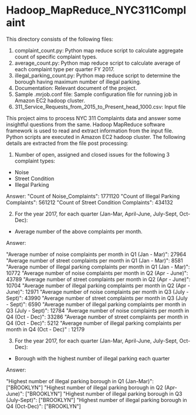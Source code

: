 # Hadoop_MapReduce_NYC311Complaint

This directory consists of the following files:

1) complaint_count.py: Python map reduce script to calculate aggregate count of specific complaint types.
2) average_count.py: Python map reduce script to calculate average of each complaint type per quarter FY 2017.
3) illegal_parking_count.py: Python map reduce script to determine the borough having maximum number of illegal parking.
4) Documentation: Relevant document of the project.
5) Sample .mrjob.conf file: Sample configuration file for running job in Amazon EC2 hadoop cluster.
6) 311_Service_Requests_from_2015_to_Present_head_1000.csv: Input file


This project aims to process NYC 311 Complaints data and answer some insightful questions from the same. Hadoop MapReduce software framework is used to read and extract information from the input file. Python scripts are executed in Amazon EC2 hadoop cluster. The following details are extracted from the file post processing:

1) Number of open, assigned and closed issues for the following 3 complaint types: 
  - Noise
  - Street Condition
  - Illegal Parking
  
Answer: "Count of Noise_Complaints":  			      1771120
		    "Count of Illegal Parking Complaints":		561212
		    "Count of Street Condition Complaints":		434132
        
2) For the year 2017, for each quarter (Jan-Mar, April-June, July-Sept, Oct-Dec):
  - Average number of the above complaints per month.
  
Answer: 

"Average number of noise complaints per month in Q1 (Jan - Mar)":	 		27964
"Average number of street complaints per month in Q1 (Jan - Mar)":			8581
"Average number of illegal parking complaints per month in Q1 (Jan - Mar)":		10772
"Average number of noise complaints per month in Q2 (Apr - June)":			43789
"Average number of street complaints per month in Q2 (Apr - June)":			10704
"Average number of illegal parking complaints per month in Q2 (Apr - June)":		12971
"Average number of noise complaints per month in Q3 (July - Sept)":			43990
"Average number of street complaints per month in Q3 (July - Sept)":			6590
"Average number of illegal parking complaints per month in Q3 (July - Sept)":		12784
"Average number of noise complaints per month in Q4 (Oct - Dec)":			33286
"Average number of street complaints per month in Q4 (Oct - Dec)":			5212
"Average number of illegal parking complaints per month in Q4 (Oct - Dec)"	:	12179

3) For the year 2017, for each quarter (Jan-Mar, April-June, July-Sept, Oct-Dec):
  - Borough with the highest number of illegal parking each quarter
  
 Answer:
 
"Highest number of illegal parking borough in Q1 (Jan-Mar)":		["BROOKLYN"]
"Highest number of illegal parking borough in Q2 (Apr-June)":		["BROOKLYN"]
"Highest number of illegal parking borough in Q3 (July-Sept)":	["BROOKLYN"]
"Highest number of illegal parking borough in Q4 (Oct-Dec)":		["BROOKLYN"]

